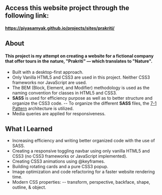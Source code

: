 ## Access this website project through the following link: 
#### https://piyasamyak.github.io/projects/sites/prakriti/

## About
#### This project is my attempt on creating a website for a fictional company that offer tours in the nature, "Prakriti" — which translates to "Nature".
- Built with a desktop-first approach.
- Only Vanilla HTML5 and CSS3 are used in this project. Neither CSS3 frameworks nor JavaScript are used.
- The BEM (Block, Element, and Modifier) methodology is used as the naming convention for classes in HTML5 and CSS3.
- **SASS** is used for efficiency purpose as well as to better structure and organize the CSS3 code.
-- To organize the different **SASS** files, the [7-1 Pattern](https://sass-guidelin.es/#the-7-1-pattern) architecture is utilized.
- Media queries are applied for responsiveness.


## What I Learned
- Increasing efficiency and writing better organized code with the use of SASS.
- Creating a responsive toggling navbar using only vanilla HTML5 and CSS3 (no CSS3 frameworks or JavaScript implemented).
- Creating CSS3 animations using @keyframes.
- Building rotating cards and a pure CSS3 popup.
- Image optimization and code refactoring for a faster website rendering time.
- Modern CSS properties:
-- transform, perspective, backface, shape, outline, & object.
